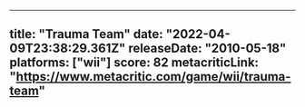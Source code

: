 
---
title: "Trauma Team"
date: "2022-04-09T23:38:29.361Z"
releaseDate: "2010-05-18"
platforms: ["wii"]
score: 82
metacriticLink: "https://www.metacritic.com/game/wii/trauma-team"
---
